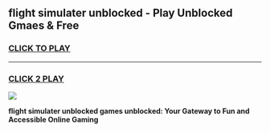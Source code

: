 
## flight simulater unblocked - Play Unblocked Gmaes & Free
<h3>
<a href="https://news.freeplayer.one?title=flight_simulater_unblocked&ref=23F">CLICK TO PLAY</a></h3>
<hr>

<h3>
<a href="https://news.freeplayer.one?title=flight_simulater_unblocked&ref=23F">CLICK 2 PLAY</a>
  
</h3>

<a href="https://news.freeplayer.one?title=flight_simulater_unblocked&ref=23F/"><img src="https://clearcache.store/games.png"></a>


**flight simulater unblocked games unblocked: Your Gateway to Fun and Accessible Online Gaming**

